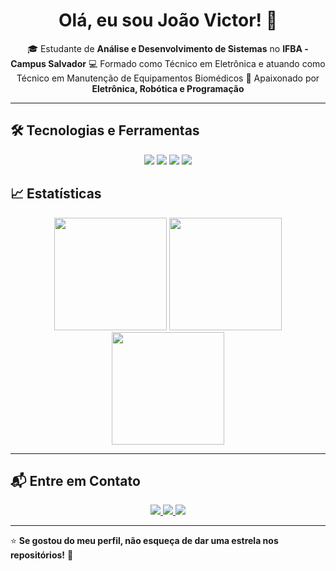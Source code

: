 <h1 align="center">Olá, eu sou João Victor! 👋</h1>

<p align="center">
  🎓 Estudante de <strong>Análise e Desenvolvimento de Sistemas</strong> no <strong>IFBA - Campus Salvador</strong>  
  💻 Formado como Técnico em Eletrônica e atuando como Técnico em Manutenção de Equipamentos Biomédicos  
  🚀 Apaixonado por <strong>Eletrônica, Robótica e Programação</strong>  
</p>

---
## 🛠️ Tecnologias e Ferramentas

<p align="center">
  <img src="https://img.shields.io/badge/C-00599C?style=for-the-badge&logo=c&logoColor=white">
  <img src="https://img.shields.io/badge/Java-6F4E37?style=for-the-badge&logo=coffeescript&logoColor=white">
  <img src="https://img.shields.io/badge/Python-3776AB?style=for-the-badge&logo=python&logoColor=white">
  <img src="https://img.shields.io/badge/Git-F05032?style=for-the-badge&logo=git&logoColor=white">
</p>

## 📈 Estatísticas

<p align="center">
  <img height="180em" src="https://github-readme-stats.vercel.app/api?username=jotave8&show_icons=true&theme=dracula&include_all_commits=true&count_private=true&cache_seconds=60">
  <img height="180em" src="https://streak-stats.demolab.com?user=jotave8&theme=dracula">
  <img height="180em" src="https://github-readme-stats.vercel.app/api/top-langs/?username=jotave8&theme=dracula&hide_border=true&layout=compact&cache_seconds=60">
</p>

---
## 📬 Entre em Contato

<p align="center">
  <a href="mailto:jvol180908@gmail.com">
    <img src="https://img.shields.io/badge/Email-D14836?style=for-the-badge&logo=gmail&logoColor=white">
  </a>
  <a href="https://www.linkedin.com/in/joão-lima-071j18/">
    <img src="https://img.shields.io/badge/LinkedIn-0077B5?style=for-the-badge&logo=linkedin&logoColor=white">
  </a>
  <a href="https://github.com/jotave8">
    <img src="https://img.shields.io/badge/GitHub-181717?style=for-the-badge&logo=github&logoColor=white">
  </a>
</p>

---

⭐ **Se gostou do meu perfil, não esqueça de dar uma estrela nos repositórios!** 🚀  
